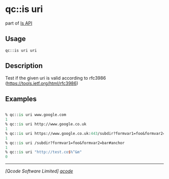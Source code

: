 qc::is uri
==========

part of [Is API](../is.md)

Usage
-----
`qc::is uri uri`

Description
-----------
Test if the given uri is valid according to rfc3986 (https://tools.ietf.org/html/rfc3986)

Examples
--------
```tcl

% qc::is uri www.google.com
1
% qc::is uri http://www.google.co.uk
1
% qc::is uri https://www.google.co.uk:443/subdir?formvar1=foo&formvar2=bar#anchor 
1
% qc::is uri /subdir?formvar1=foo&formvar2=bar#anchor 
1
% qc::is uri "http://test.co$%^&m"
0
```

----------------------------------
*[Qcode Software Limited] [qcode]*

[qcode]: http://www.qcode.co.uk "Qcode Software"